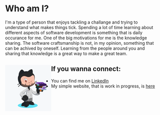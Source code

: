 # Who am I?

I'm a type of person that enjoys tackling a challange and trying to understand what makes things tick. Spending a lot of time learning about different aspects of software development is something that is daily occurance for me. One of the big motivations for me is the knowledge sharing. The software craftsmanship is not, in my opinion, something that can be achived by oneself. Learning from the people around you and sharing that knowledge is a great way to make a great team.

## If you wanna connect: <img align="left" width="150" height="150" src="./images/octocat.png?raw=true" />  

- You can find me on [LinkedIn](https://www.linkedin.com/in/deanmilojevic/)
- My simple website, that is work in progress, is [here](https://deanmilojevic.com/)
